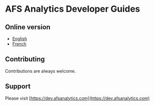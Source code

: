 # AFS Analytics Developer Guides

## Online version
- [English](https://dev.afsanalytics.com/en/docs/)
- [French](https://dev.afsanalytics.com/fr/docs/)

## Contributing

Contributions are always welcome. 


## Support

Please visit [https://dev.afsanalytics.com](https://dev.afsanalytics.com)


